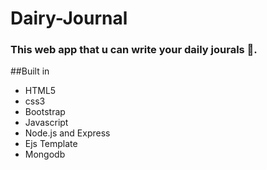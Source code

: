 # Dairy-Journal

### This web app that u can write your daily jourals 📝.

##Built in 
- HTML5
- css3
- Bootstrap
- Javascript
- Node.js and Express
- Ejs Template
- Mongodb
